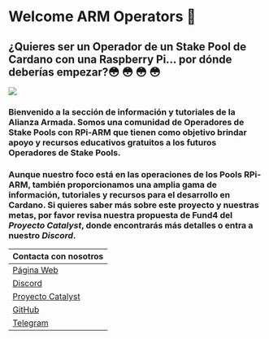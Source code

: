 # Welcome ARM Operators 🦾

## ¿Quieres ser un Operador de un Stake Pool de Cardano con una Raspberry Pi... por dónde deberías empezar?😳  😳  😳  😳

![](.gitbook/assets/download-6-.jpeg)

### **Bienvenido a la sección de información y tutoriales de la Alianza Armada. Somos una comunidad de Operadores de Stake Pools con RPi-ARM que tienen como objetivo** brindar apoyo y recursos educativos gratuitos a los futuros Operadores de Stake Pools.

### Aunque nuestro foco está en las operaciones de los Pools RPi-ARM, también proporcionamos una amplia gama de información, tutoriales y recursos para el desarrollo en Cardano. Si quieres saber más sobre este proyecto y nuestras metas, por favor revisa nuestra propuesta de Fund4 del _Proyecto Catalyst_, donde encontrarás más detalles o entra a nuestro _Discord_.

| Contacta con nosotros                                                                                   |
|:------------------------------------------------------------------------------------------------------- |
| [Página Web](https://armada-alliance.com)                                                               |
| [Discord](https://discord.com/channels/815680220827746364/815680224460931074)                           |
| [Proyecto Catalyst ](https://cardano.ideascale.com/a/dtd/ARMing-Cardano/340480-48088#idea-tab-comments) |
| [GitHub](https://github.com/armada-alliance)                                                            |
| [Telegram](https://t.me/joinchat/FeKTCBu-pn5OUZUz4joF2w)                                                |

